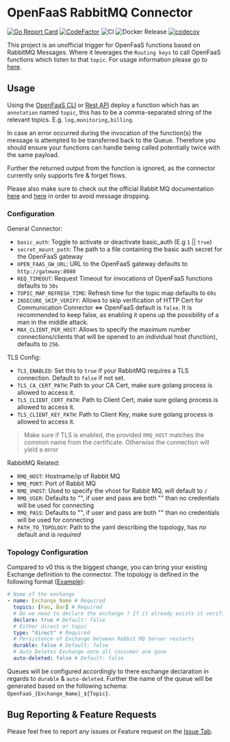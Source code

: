 # OpenFaaS RabbitMQ Connector

[![Go Report Card](https://goreportcard.com/badge/github.com/Templum/rabbitmq-connector)](https://goreportcard.com/report/github.com/Templum/rabbitmq-connector)
[![CodeFactor](https://www.codefactor.io/repository/github/templum/rabbitmq-connector/badge)](https://www.codefactor.io/repository/github/templum/rabbitmq-connector)
![CI](https://github.com/Templum/rabbitmq-connector/workflows/CI/badge.svg)
![Docker Release](https://github.com/Templum/rabbitmq-connector/workflows/Docker%20Release/badge.svg)
[![codecov](https://codecov.io/gh/Templum/rabbitmq-connector/branch/develop/graph/badge.svg)](https://codecov.io/gh/Templum/rabbitmq-connector)

This project is an unofficial trigger for OpenFaaS functions based on RabbitMQ Messages. Where it leverages the
`Routing keys` to call OpenFaaS functions which listen to that `topic`. For usage information please go to [here](#Usage).

## Usage

Using the [OpenFaaS CLI](https://github.com/openfaas/faas-cli) or [Rest API](https://github.com/openfaas/faas/tree/master/api-docs)
deploy a function which has an `annotation` named `topic`, this has to be a comma-separated string of the relevant topics.
E.g. `log,monitoring,billing`.

In case an error occurred during the invocation of the function(s) the message is attempted to be transferred back to the Queue. Therefore you should ensure your functions can handle being called potentially twice with the same payload.

Further the returned output from the function is ignored, as the connector currently only supports fire & forget flows.

Please also make sure to check out the official Rabbit MQ documentation [here](https://www.rabbitmq.com/production-checklist.html) and [here](https://www.rabbitmq.com/monitoring.html) in order to avoid message dropping.

### Configuration

General Connector:

* `basic_auth`: Toggle to activate or deactivate basic_auth (E.g `1` || `true`)
* `secret_mount_path`: The path to a file containing the basic auth secret for the OpenFaaS gateway
* `OPEN_FAAS_GW_URL`: URL to the OpenFaaS gateway defaults to `http://gateway:8080`
* `REQ_TIMEOUT`: Request Timeout for invocations of OpenFaaS functions defaults to `30s`
* `TOPIC_MAP_REFRESH_TIME`: Refresh time for the topic map defaults to `60s`
* `INSECURE_SKIP_VERIFY`: Allows to skip verification of HTTP Cert for Communication Connector <=> OpenFaaS default is `false`. It is recommended to keep false, as enabling it opens up the possibility of a man in the middle attack.
* `MAX_CLIENT_PER_HOST`: Allows to specify the maximum number connections/clients that will be opened to an individual host (function), defaults to `256`.

TLS Config:

* `TLS_ENABLED`: Set this to `true` if your RabbitMQ requires a TLS connection. Default to `false` if not set.
* `TLS_CA_CERT_PATH`: Path to your CA Cert, make sure golang process is allowed to access it.
* `TLS_CLIENT_CERT_PATH`: Path to Client Cert, make sure golang process is allowed to access it.
* `TLS_CLIENT_KEY_PATH`: Path to Client Key, make sure golang process is allowed to access it.

> Make sure if TLS is enabled, the provided `RMQ_HOST` matches the common name from the certificate. Otherwise the connection will yield a error

RabbitMQ Related:

* `RMQ_HOST`: Hostname/ip of Rabbit MQ
* `RMQ_PORT`: Port of Rabbit MQ
* `RMQ_VHOST`: Used to specify the vhost for Rabbit MQ, will default to `/`
* `RMQ_USER`: Defaults to "", if user and pass are both "" than no credentials will be used for connecting
* `RMQ_PASS`: Defaults to "", if user and pass are both "" than no credentials will be used for connecting
* `PATH_TO_TOPOLOGY`: Path to the yaml describing the topology, has _no_ default and is *required*

### Topology Configuration

Compared to v0 this is the biggest change, you can bring your existing Exchange definition to the connector.
The topology is defined in the following format ([Example](./artifacts/example_topology.yaml)):

```yaml
# Name of the exchange
- name: Exchange_Name # Required
  topics: [Foo, Bar] # Required
  # Do we need to declare the exchange ? If it already exists it verifies that the exchange matches the configuration
  declare: true # Default: false
  # Either direct or topic
  type: "direct" # Required 
  # Persistence of Exchange between Rabbit MQ Server restarts
  durable: false # Default: false
  # Auto Deletes Exchange once all consumer are gone
  auto-deleted: false # Default: false
```

Queues will be configured accordingly to there exchange declaration in regards to `durable` & `auto-deleted`. Further the name of the queue
will be generated based on the following schema: `OpenFaaS_{Exchange_Name}_${Topic}`.

## Bug Reporting & Feature Requests

Please feel free to report any issues or Feature request on the [Issue Tab](https://github.com/Templum/rabbitmq-connector/issues).
